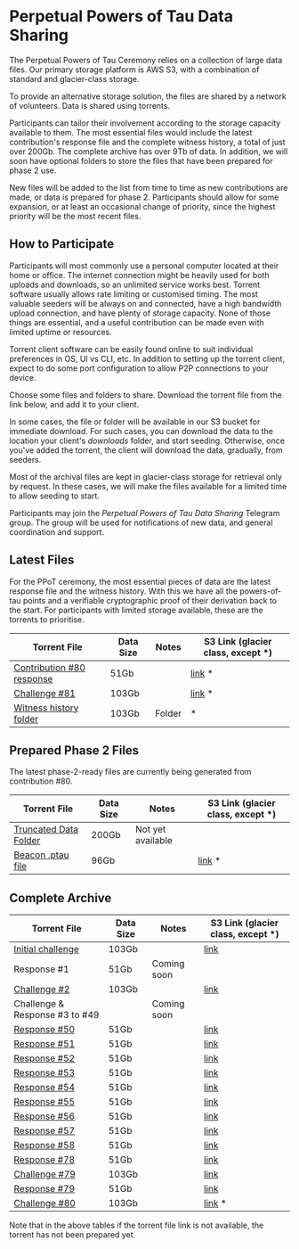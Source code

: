 # Perpetual Powers of Tau Data Sharing

The Perpetual Powers of Tau Ceremony relies on a collection of large data files. Our primary storage platform is AWS S3, with a combination of standard and glacier-class storage. 

To provide an alternative storage solution, the files are shared by a network of volunteers. Data is shared using torrents. 

Participants can tailor their involvement according to the storage capacity available to them. The most essential files would include the latest contribution's response file and the complete witness history, a total of just over 200Gb. The complete archive has over 9Tb of data. In addition, we will soon have optional folders to store the files that have been prepared for phase 2 use. 

New files will be added to the list from time to time as new contributions are made, or data is prepared for phase 2. Participants should allow for some expansion, or at least an occasional change of priority, since the highest priority will be the most recent files.

## How to Participate

Participants will most commonly use a personal computer located at their home or office. The internet connection might be heavily used for both uploads and downloads, so an unlimited service works best. Torrent software usually allows rate limiting or customised timing. The most valuable seeders will be always on and connected, have a high bandwidth upload connection, and have plenty of storage capacity. None of those things are essential, and a useful contribution can be made even with limited uptime or  resources.

Torrent client software can be easily found online to suit individual preferences in OS, UI vs CLI, etc. In addition to setting up the torrent client, expect to do some port configuration to allow P2P connections to your device. 

Choose some files and folders to share. Download the torrent file from the link below, and add it to your client. 

In some cases, the file or folder will be available in our S3 bucket for immediate download. For such cases, you can download the data to the location your client's _downloads_ folder, and start seeding. Otherwise, once you've added the torrent, the client will download the data, gradually, from seeders. 

Most of the archival files are kept in glacier-class storage for retrieval only by request. In these cases, we will make the files available for a limited time to allow seeding to start. 

Participants may join the *Perpetual Powers of Tau Data Sharing* Telegram group. The group will be used for notifications of new data, and general coordination and support. 

## Latest Files

For the PPoT ceremony, the most essential pieces of data are the latest response file and the witness history. With this we have all the powers-of-tau points and a verifiable cryptographic proof of their derivation back to the start. For participants with limited storage available, these are the torrents to prioritise.


| Torrent File | Data Size | Notes | S3 Link (glacier class, except *) |
|------|------|-------|----------|
| [Contribution #80 response](https://pse-trusted-setup-ppot.s3.eu-central-1.amazonaws.com/torrents/response_0080_carter.torrent) | 51Gb | | [link](https://pse-trusted-setup-ppot.s3.eu-central-1.amazonaws.com/response_0080_carter) * |  
| [Challenge #81](https://pse-trusted-setup-ppot.s3.eu-central-1.amazonaws.com/torrents/challenge_0081.torrent) | 103Gb |  | [link](https://pse-trusted-setup-ppot.s3.eu-central-1.amazonaws.com/challenge_0081) * |
| [Witness history folder](https://pse-trusted-setup-ppot.s3.eu-central-1.amazonaws.com/torrents/witness-history-80.torrent) | 103Gb | Folder | * |


## Prepared Phase 2 Files

The latest phase-2-ready files are currently being generated from contribution #80. 

| Torrent File | Data Size | Notes | S3 Link (glacier class, except *) |
|--------------|-----------|-------|---|
| [Truncated Data Folder](torrent-link) | 200Gb | Not yet available |
| [Beacon .ptau file](https://pse-trusted-setup-ppot.s3.eu-central-1.amazonaws.com/torrents/ppot_0080_beacon.ptau.torrent) | 96Gb |  | [link](https://pse-trusted-setup-ppot.s3.eu-central-1.amazonaws.com/pot28_0080/ppot_0080_beacon.ptau) * |

## Complete Archive

| Torrent File | Data Size | Notes | S3 Link (glacier class, except *) |
|--------------|-----------|-------|---------|
| [Initial challenge](https://pse-trusted-setup-ppot.s3.eu-central-1.amazonaws.com/torrents/challenge_initial.torrent) | 103Gb |  | [link](https://pse-trusted-setup-ppot.s3.eu-central-1.amazonaws.com/challenge_initial)  |
| Response #1 | 51Gb | Coming soon |  |
| [Challenge #2](https://pse-trusted-setup-ppot.s3.eu-central-1.amazonaws.com/torrents/challenge_0002_kobi.torrent) | 103Gb |  | [link](https://pse-trusted-setup-ppot.s3.eu-central-1.amazonaws.com/challenge_0002_kobi)  |
| Challenge & Response #3 to #49 |  | Coming soon |  |
| [Response #50](https://pse-trusted-setup-ppot.s3.eu-central-1.amazonaws.com/torrents/response_0050_weijie.torrent) | 51Gb |  | [link](https://pse-trusted-setup-ppot.s3.eu-central-1.amazonaws.com/response_0050_weijie)  |
| [Response #51](https://pse-trusted-setup-ppot.s3.eu-central-1.amazonaws.com/torrents/response_0051_joe.torrent) | 51Gb |  | [link](https://pse-trusted-setup-ppot.s3.eu-central-1.amazonaws.com/response_0051_joe) |
| [Response #52](https://pse-trusted-setup-ppot.s3.eu-central-1.amazonaws.com/torrents/response_0052_zaki.torrent) | 51Gb |  | [link](https://pse-trusted-setup-ppot.s3.eu-central-1.amazonaws.com/response_0052_zaki) |
| [Response #53](https://pse-trusted-setup-ppot.s3.eu-central-1.amazonaws.com/torrents/response_0053_juan.torrent) | 51Gb |  | [link](https://pse-trusted-setup-ppot.s3.eu-central-1.amazonaws.com/response_0053_juan) |
| [Response #54](https://pse-trusted-setup-ppot.s3.eu-central-1.amazonaws.com/torrents/response_0054_jarrad.torrent) | 51Gb |  | [link](https://pse-trusted-setup-ppot.s3.eu-central-1.amazonaws.com/response_0054_jarrad)  |
| [Response #55](https://pse-trusted-setup-ppot.s3.eu-central-1.amazonaws.com/torrents/response_0055_tyler.torrent) | 51Gb |  | [link](https://pse-trusted-setup-ppot.s3.eu-central-1.amazonaws.com/response_0055_tyler) |
| [Response #56](https://pse-trusted-setup-ppot.s3.eu-central-1.amazonaws.com/torrents/response_0056_auryn.torrent) | 51Gb |  | [link](https://pse-trusted-setup-ppot.s3.eu-central-1.amazonaws.com/response_0056_auryn) |
| [Response #57](https://pse-trusted-setup-ppot.s3.eu-central-1.amazonaws.com/torrents/response_0057_gisli.torrent) | 51Gb |  | [link](https://pse-trusted-setup-ppot.s3.eu-central-1.amazonaws.com/response_0057_gisli) |
| [Response #58](https://pse-trusted-setup-ppot.s3.eu-central-1.amazonaws.com/torrents/response_0058_rasikh.torrent) | 51Gb |  | [link](https://pse-trusted-setup-ppot.s3.eu-central-1.amazonaws.com/response_0058_rasikh) |
| [Response #78](https://pse-trusted-setup-ppot.s3.eu-central-1.amazonaws.com/torrents/response_0078_soham.torrent) | 51Gb |  | [link](https://pse-trusted-setup-ppot.s3.eu-central-1.amazonaws.com/response_0078_soham) |
| [Challenge #79](https://pse-trusted-setup-ppot.s3.eu-central-1.amazonaws.com/torrents/challenge_0079_a.torrent) | 103Gb |  | [link](https://pse-trusted-setup-ppot.s3.eu-central-1.amazonaws.com/challenge_0079)  |
| [Response #79](https://pse-trusted-setup-ppot.s3.eu-central-1.amazonaws.com/torrents/response_0079_atheartengineer.torrent) | 51Gb |  | [link](https://pse-trusted-setup-ppot.s3.eu-central-1.amazonaws.com/response_0079_atheartengineer) |
| [Challenge #80](https://pse-trusted-setup-ppot.s3.eu-central-1.amazonaws.com/torrents/challenge_0080.torrent) | 103Gb |  | [link](https://pse-trusted-setup-ppot.s3.eu-central-1.amazonaws.com/challenge_0080) * |


Note that in the above tables if the torrent file link is not available, the torrent has not been prepared yet.
